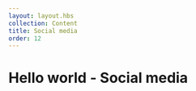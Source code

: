 ```yaml
---
layout: layout.hbs
collection: Content
title: Social media
order: 12
---
```


# Hello world - Social media

